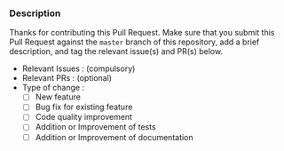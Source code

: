 ### Description

Thanks for contributing this Pull Request. Make sure that you submit this Pull Request against the `master` branch of this repository, add a brief description, and tag the relevant issue(s) and PR(s) below.

- Relevant Issues : (compulsory)
- Relevant PRs : (optional)
- Type of change :
  - [ ] New feature
  - [ ] Bug fix for existing feature
  - [ ] Code quality improvement
  - [ ] Addition or Improvement of tests
  - [ ] Addition or Improvement of documentation

